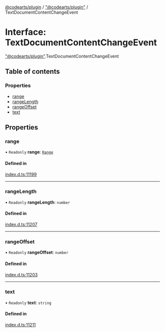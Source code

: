 [@codearts/plugin](../README.md) / ["@codearts/plugin"](../modules/_codearts_plugin_.md) / TextDocumentContentChangeEvent

# Interface: TextDocumentContentChangeEvent

["@codearts/plugin"](../modules/_codearts_plugin_.md).TextDocumentContentChangeEvent

## Table of contents

### Properties

- [range](codearts_plugin_.TextDocumentContentChangeEvent.md#range)
- [rangeLength](codearts_plugin_.TextDocumentContentChangeEvent.md#rangelength)
- [rangeOffset](codearts_plugin_.TextDocumentContentChangeEvent.md#rangeoffset)
- [text](codearts_plugin_.TextDocumentContentChangeEvent.md#text)

## Properties

### range

• `Readonly` **range**: [`Range`](../classes/codearts_plugin_.Range.md)

#### Defined in

[index.d.ts:11199](https://github.com/huaweicloud/cloudide-plugin-api/blob/b58031b/index.d.ts#L11199)

___

### rangeLength

• `Readonly` **rangeLength**: `number`

#### Defined in

[index.d.ts:11207](https://github.com/huaweicloud/cloudide-plugin-api/blob/b58031b/index.d.ts#L11207)

___

### rangeOffset

• `Readonly` **rangeOffset**: `number`

#### Defined in

[index.d.ts:11203](https://github.com/huaweicloud/cloudide-plugin-api/blob/b58031b/index.d.ts#L11203)

___

### text

• `Readonly` **text**: `string`

#### Defined in

[index.d.ts:11211](https://github.com/huaweicloud/cloudide-plugin-api/blob/b58031b/index.d.ts#L11211)
